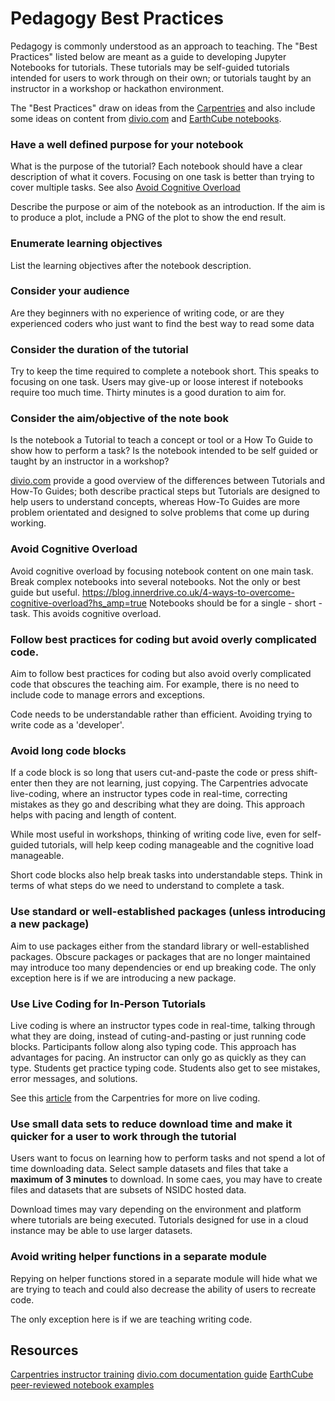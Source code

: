 # Pedagogy Best Practices
Pedagogy is commonly understood as an approach to teaching.  The "Best Practices" listed below are meant as a guide
to developing Jupyter Notebooks for tutorials.  These tutorials may be self-guided tutorials intended for users to work through
on their own; or tutorials taught by an instructor in a workshop or hackathon environment.

The "Best Practices" draw on ideas from the [Carpentries](https://software-carpentry.org/) and also include some ideas on
content from [divio.com](divio.com) and [EarthCube notebooks](https://www.earthcube.org/notebooks).

### Have a well defined purpose for your notebook
What is the purpose of the tutorial?  Each notebook should have a clear description of what it covers.  Focusing on one task
is better than trying to cover multiple tasks.  See also [Avoid Cognitive Overload](#avoid-cognitive-overload)

Describe the purpose or aim of the notebook as an introduction.  If the aim is to produce a plot, include a PNG of the plot to show
the end result.

### Enumerate learning objectives
List the learning objectives after the notebook description.

### Consider your audience
Are they beginners with no experience of writing code, or are they experienced coders who just want to find the best way to read some data 

### Consider the duration of the tutorial
Try to keep the time required to complete a notebook short.  This speaks to focusing on one task.  Users may give-up or loose interest if notebooks require too much time.
Thirty minutes is a good duration to aim for.

### Consider the aim/objective of the note book
Is the notebook a Tutorial to teach a concept or tool or a How To Guide to show how to perform a task?  Is the notebook intended to be self guided or taught by an instructor in a workshop?

[divio.com](https://documentation.divio.com/structure/) provide a good overview of the differences between Tutorials and How-To Guides; both describe practical steps but Tutorials are designed to help users to understand concepts, whereas How-To Guides are more problem orientated and designed to solve problems that come up during working.  

### Avoid Cognitive Overload 
Avoid cognitive overload by focusing notebook content on one main task.  Break complex notebooks into several notebooks.
Not the only or best guide but useful. https://blog.innerdrive.co.uk/4-ways-to-overcome-cognitive-overload?hs_amp=true
Notebooks should be for a single - short - task.  This avoids cognitive overload.

### Follow best practices for coding but avoid overly complicated code.
Aim to follow best practices for coding but also avoid overly complicated code that obscures the teaching aim.  For example, there is no need to
include code to manage errors and exceptions.

Code needs to be understandable rather than efficient.  Avoiding trying to write code as a 'developer'.

### Avoid long code blocks
If a code block is so long that users cut-and-paste the code or press shift-enter then they are not learning, just copying.  The Carpentries advocate live-coding,
where an instructor types code in real-time, correcting mistakes as they go and describing what they are doing.  This approach helps with pacing and length of content.

While most useful in workshops, thinking of writing code live, even for self-guided tutorials, will help keep coding manageable and the cognitive load manageable.

Short code blocks also help break tasks into understandable steps.  Think in terms of what steps do we need to understand to complete a task.

### Use standard or well-established packages (unless introducing a new package)
Aim to use packages either from the standard library or well-established packages.  Obscure packages or packages that are no longer
maintained may introduce too many dependencies or end up breaking code.  The only exception here is if we are introducing a new package.

### Use Live Coding for In-Person Tutorials
Live coding is where an instructor types code in real-time, talking through what they are doing, instead of cuting-and-pasting or just running code blocks.  Participants follow along also typing code.  This approach has advantages for pacing.  An instructor can only go as quickly as they can type.  Students get practice typing code.  Students also get to see mistakes, error messages, and solutions.
  
See this [article](https://carpentries.github.io/instructor-training/17-live/) from the Carpentries for more on live coding. 
  
### Use small data sets to reduce download time and make it quicker for a user to work through the tutorial
Users want to focus on learning how to perform tasks and not spend a lot of time downloading data.  Select sample datasets and files that take a __maximum of 3 minutes__ to download. In some caes, you may have to create files and datasets that are subsets of NSIDC hosted data. 
  
Download times may vary depending on the environment and platform where tutorials are being executed.  Tutorials designed for use in a cloud instance may be able to use larger datasets. 

### Avoid writing helper functions in a separate module
Repying on helper functions stored in a separate module will hide what we are trying to teach and could also decrease the ability of users to recreate code.

The only exception here is if we are teaching writing code.

## Resources
[Carpentries instructor training](https://carpentries.github.io/instructor-training/)
[divio.com documentation guide](divio.com)
[EarthCube peer-reviewed notebook examples](https://www.earthcube.org/notebooks)
